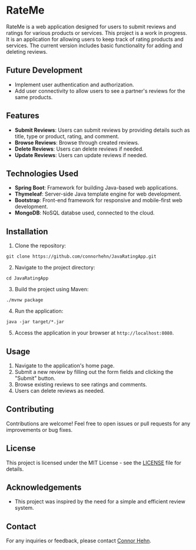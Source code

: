 # RateMe
RateMe is a web application designed for users to submit reviews and ratings for various products or services. This project is a work in progress. It is an application for allowing users to keep track of rating products and services. The current version includes basic functionality for adding and deleting reviews.

## Future Development
- Implement user authentication and authorization.
- Add user connectivity to allow users to see a partner's reviews for the same products.

## Features
- **Submit Reviews**: Users can submit reviews by providing details such as title, type or product, rating, and comment.
- **Browse Reviews**: Browse through created reviews.
- **Delete Reviews**: Users can delete reviews if needed.
- **Update Reviews**: Users can update reviews if needed.

## Technologies Used
- **Spring Boot**: Framework for building Java-based web applications.
- **Thymeleaf**: Server-side Java template engine for web development.
- **Bootstrap**: Front-end framework for responsive and mobile-first web development.
- **MongoDB**: NoSQL databse used, connected to the cloud.

## Installation
1. Clone the repository:
```
git clone https://github.com/connorhehn/JavaRatingApp.git
```
2. Navigate to the project directory:
```
cd JavaRatingApp
```
3. Build the project using Maven:
```
./mvnw package
```
4. Run the application:
```
java -jar target/*.jar
```

5. Access the application in your browser at `http://localhost:8080`.

## Usage
1. Navigate to the application's home page.
2. Submit a new review by filling out the form fields and clicking the "Submit" button.
3. Browse existing reviews to see ratings and comments.
4. Users can delete reviews as needed.

## Contributing
Contributions are welcome! Feel free to open issues or pull requests for any improvements or bug fixes.

## License
This project is licensed under the MIT License - see the [LICENSE](LICENSE) file for details.

## Acknowledgements
- This project was inspired by the need for a simple and efficient review system.

## Contact
For any inquiries or feedback, please contact [Connor Hehn](mailto:connor.hehn@gmail.com).

